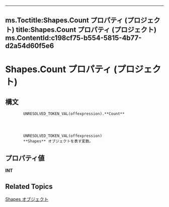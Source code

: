
---
ms.Toctitle:Shapes.Count プロパティ (プロジェクト)
title:Shapes.Count プロパティ (プロジェクト)
ms.ContentId:c198cf75-b554-5815-4b77-d2a54d60f5e6
---
# Shapes.Count プロパティ (プロジェクト)





## 構文

            UNRESOLVED_TOKEN_VAL(offexpression).**Count**




            UNRESOLVED_TOKEN_VAL(offexpression)
            **Shapes** オブジェクトを表す変数。



## プロパティ値
**INT**



## Related Topics

[Shapes オブジェクト](6e42040c-dd5a-de4c-afa8-f9e33d1e5054.md)




